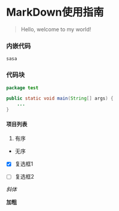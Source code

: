# MarkDown使用指南

> Hello, welcome to my world!

### 内嵌代码
`sasa`

### 代码块
```java
package test

public static void main(String[] args) {
    ...
}
```

#### 项目列表
1. 有序
* 无序
* [x] 复选框1
* [ ] 复选框2


*斜体*

**加粗**





















